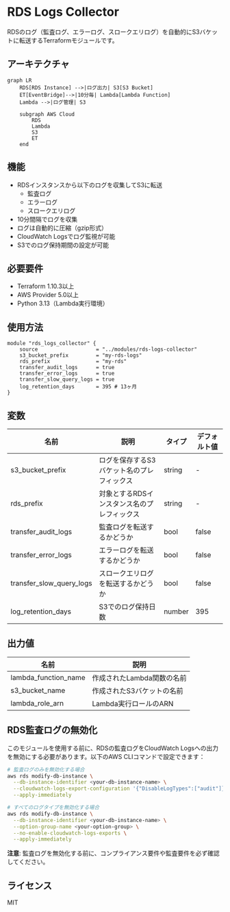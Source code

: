 # RDS Logs Collector

RDSのログ（監査ログ、エラーログ、スロークエリログ）を自動的にS3バケットに転送するTerraformモジュールです。

## アーキテクチャ

```mermaid
graph LR
    RDS[RDS Instance] -->|ログ出力| S3[S3 Bucket]
    ET[EventBridge]-->|10分毎| Lambda[Lambda Function]
    Lambda -->|ログ管理| S3
    
    subgraph AWS Cloud
        RDS
        Lambda
        S3
        ET
    end
```

## 機能

- RDSインスタンスから以下のログを収集してS3に転送
  - 監査ログ
  - エラーログ
  - スロークエリログ
- 10分間隔でログを収集
- ログは自動的に圧縮（gzip形式）
- CloudWatch Logsでログ監視が可能
- S3でのログ保持期間の設定が可能

## 必要要件

- Terraform 1.10.3以上
- AWS Provider 5.0以上
- Python 3.13（Lambda実行環境）

## 使用方法

```hcl
module "rds_logs_collector" {
    source                   = "../modules/rds-logs-collector"
    s3_bucket_prefix         = "my-rds-logs"
    rds_prefix               = "my-rds"
    transfer_audit_logs      = true
    transfer_error_logs      = true
    transfer_slow_query_logs = true
    log_retention_days       = 395 # 13ヶ月
}
```

## 変数

| 名前 | 説明 | タイプ | デフォルト値 |
|------|-------------|------|---------|
| s3_bucket_prefix | ログを保存するS3バケット名のプレフィックス | string | - |
| rds_prefix | 対象とするRDSインスタンス名のプレフィックス | string | - |
| transfer_audit_logs | 監査ログを転送するかどうか | bool | false |
| transfer_error_logs | エラーログを転送するかどうか | bool | false |
| transfer_slow_query_logs | スロークエリログを転送するかどうか | bool | false |
| log_retention_days | S3でのログ保持日数 | number | 395 |

## 出力値

| 名前 | 説明 |
|------|-------------|
| lambda_function_name | 作成されたLambda関数の名前 |
| s3_bucket_name | 作成されたS3バケットの名前 |
| lambda_role_arn | Lambda実行ロールのARN |

## RDS監査ログの無効化

このモジュールを使用する前に、RDSの監査ログをCloudWatch Logsへの出力を無効にする必要があります。以下のAWS CLIコマンドで設定できます：

```bash
# 監査ログのみを無効化する場合
aws rds modify-db-instance \
  --db-instance-identifier <your-db-instance-name> \
  --cloudwatch-logs-export-configuration '{"DisableLogTypes":["audit"]}' \
  --apply-immediately

# すべてのログタイプを無効化する場合
aws rds modify-db-instance \
  --db-instance-identifier <your-db-instance-name> \
  --option-group-name <your-option-group> \
  --no-enable-cloudwatch-logs-exports \
  --apply-immediately
```

**注意**: 監査ログを無効化する前に、コンプライアンス要件や監査要件を必ず確認してください。

## ライセンス

MIT
